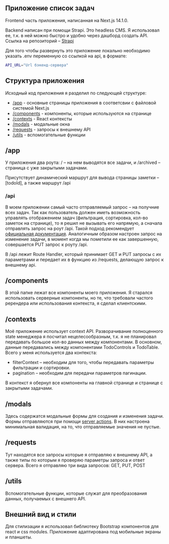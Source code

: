 ## Приложение список задач

Frontend часть приложения, написанная на Next.js 14.1.0. 

Backend написан при помощи Strapi. Это headless CMS. Я использовал ее, т.к. в ней можно быстро и удобно через дашборд создать API. Ссылка на репозиторий – [Strapi](https://github.com/DenisNyux/todo-strapi-backend)

Для того чтобы развернуть это приложение локально необходимо указать .env переменную со ссылкой на api, в формате:

```bash
API_URL="Url бэкенд-сервера"
```

## Структура приложения

Исходный код приложения я разделил по следующей структуре:

- [/app](#app) - основные страницы приложения в соответсвии с файловой системой Next.js
- [/components](#components) - компоненты, которые используются на странице
- [/сontexts](#contexts) - React контексты
- [/modals](#modals) - модальные окна
- [/requests](#requests) - запросы к внешнему API
- [/utils](#utils) - вспомогательные функции

## /app

У приложения два роута: / – на нем выводятся все задачи, и /archived – страница с уже закрытыми задачами.  

Присутствует динамический маршрут для вывода страницы заметки – [todoId], а также маршрут /api 

### /api

В моем приложении самый часто отправляемый запрос – на получние всех задач. Так как пользователь должен иметь возможность управлять отображением задач (фильтрация, сортировка, кол-во заметок на странице), то я решил не вызывать его напрямую, а сначала отправлять запрос на роут /api. Такой подход рекомендует [официальная документация](https://nextjs.org/docs/app/building-your-application/data-fetching/fetching-caching-and-revalidating#fetching-data-on-the-client-with-route-handlers). Аналогичным образом настроен запрос на изменение задачи, в момент когда мы пометили ее как завершенную, совершается PUT запрос к роуту /api.

В /api лежит Route Handler, который принимает GET и PUT запросы с их параметрами и передает их в функцию из /requests, делающую запрос к внешнему api.

## /components

В этой папке лежат все компоненты моего приложения. Я старался использовать серверные компоненты, но те, что требовали частого ререндера или использования контекста, я сделал клиентскими. 

## /contexts

Моё приложение использует context API. Разворачивание полноценного state менеджера я посчитал нецелесообразным, т.к. я не планировал передавать большое кол-во данных между компонентами. В основном, данные передавались между компонентами TodoControls и TodoTable. Всего у меня используется два контекста: 

- filterContext – необходим для того, чтобы передавать параметры фильтрации и сортировки. 
- pagination – необходим для передачи параметров пагинации.

В контекст я обернул все компоненты на главной странице и странице с закрытыми задачами. 

## /modals
Здесь содержатся модальные формы для создания и изменения задачи. Формы отправляются при помощи [server actions](https://nextjs.org/docs/app/building-your-application/data-fetching/server-actions-and-mutations). В них настроена минимальная валидация, на то, что отправляемые значения не пустые. 

## /requests

Тут находятся все запросы которые я отправляю к внешнему API, а также типы по которым я проверяю параметры запроса и ответ сервера. Всего я отправляю три вида запросов: GET, PUT, POST

## /utils

Вспомогательные функции, которые служат для преобразования данных, получаемых с внешнего API.

## Внешний вид и стили

Для стилизации я использовал библиотеку Bootstrap компонентов для react и css modules. Приложение адаптирована под мобильные экраны и планшеты.